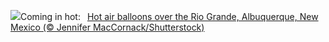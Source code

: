 ![](https://www.bing.com/th?id=OHR.BalloonDay_EN-US9019911805_UHD.jpg&w=1000)Coming in hot:&nbsp;&ensp;[Hot air balloons over the Rio Grande, Albuquerque, New Mexico (© Jennifer MacCornack/Shutterstock)](https://www.bing.com/th?id=OHR.BalloonDay_EN-US9019911805_UHD.jpg)
<br><br/>
